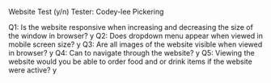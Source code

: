 Website Test (y/n)
Tester: Codey-lee Pickering

Q1: Is the website responsive when increasing and decreasing the size of the window in browser? y
Q2: Does dropdown menu appear when viewed in mobile screen size? y
Q3: Are all images of the website visible when viewed in browser? y
Q4: Can to navigate through the website? y
Q5: Viewing the website would you be able to order food and or drink items if the website were active? y
